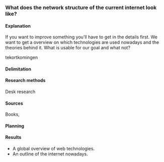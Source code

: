 ### What does the network structure of the current internet look like?

#### Explanation
If you want to improve something you’ll have to get in the details first. We want to get a overview on which technologies are used nowadays and the theories behind it. What is usable for our goal and what not?

tekortkomingen

#### Delimitation


#### Research methods
Desk research

#### Sources
Books,

#### Planning


#### Results
* A global overview of web technologies.
* An outline of the internet nowadays.